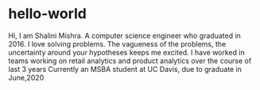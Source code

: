 # hello-world
Hi, I am Shalini Mishra.
A computer science engineer who graduated in 2016.
I love solving problems. The vagueness of the problems, the uncertainty around your hypotheses keeps me excited.
I have worked in teams working on retail analytics and product analytics over the course of last 3 years
Currently an MSBA student at UC Davis, due to graduate in June,2020
